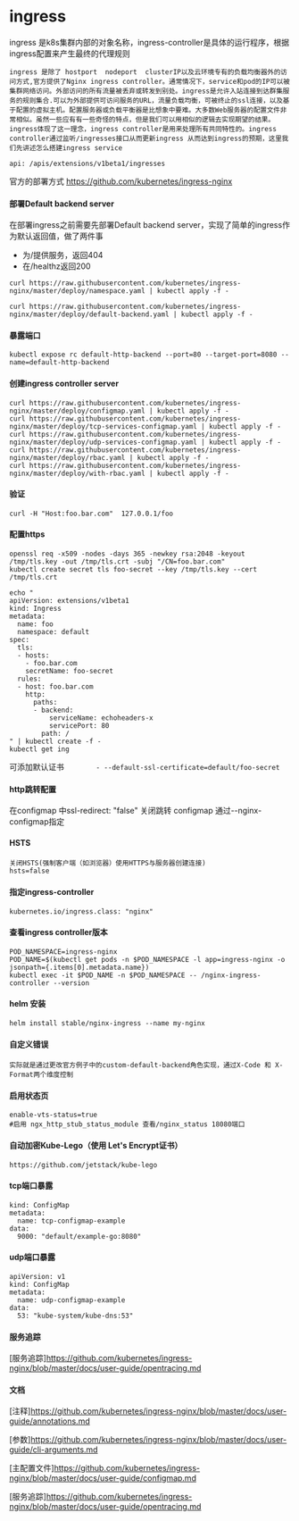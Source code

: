# ingress 
ingress 是k8s集群内部的对象名称，ingress-controller是具体的运行程序，根据ingress配置来产生最终的代理规则

```
ingress 是除了 hostport  nodeport  clusterIP以及云环境专有的负载均衡器外的访问方式,官方提供了Nginx ingress controller。通常情况下，service和pod的IP可以被集群网络访问。外部访问的所有流量被丢弃或转发到别处。ingress是允许入站连接到达群集服务的规则集合.可以为外部提供可访问服务的URL，流量负载均衡，可被终止的ssl连接，以及基于配置的虚拟主机。配置服务器或负载平衡器是比想象中要难。大多数Web服务器的配置文件非常相似。虽然一些应有有一些奇怪的特点，但是我们可以用相似的逻辑去实现期望的结果。ingress体现了这一理念，ingress controller是用来处理所有共同特性的。ingress controller通过监听/ingresses接口从而更新ingress 从而达到ingress的预期，这里我们先讲述怎么搭建ingress service

api: /apis/extensions/v1beta1/ingresses
```

官方的部署方式
https://github.com/kubernetes/ingress-nginx

#### 部署Default backend server

在部署ingress之前需要先部署Default backend server，实现了简单的ingress作为默认返回值，做了两件事

- 为/提供服务，返回404
- 在/healthz返回200

```
curl https://raw.githubusercontent.com/kubernetes/ingress-nginx/master/deploy/namespace.yaml | kubectl apply -f -

curl https://raw.githubusercontent.com/kubernetes/ingress-nginx/master/deploy/default-backend.yaml | kubectl apply -f -  
```

#### 暴露端口

```
kubectl expose rc default-http-backend --port=80 --target-port=8080 --name=default-http-backend 
```

#### 创建ingress controller server

```
curl https://raw.githubusercontent.com/kubernetes/ingress-nginx/master/deploy/configmap.yaml | kubectl apply -f -
curl https://raw.githubusercontent.com/kubernetes/ingress-nginx/master/deploy/tcp-services-configmap.yaml | kubectl apply -f -
curl https://raw.githubusercontent.com/kubernetes/ingress-nginx/master/deploy/udp-services-configmap.yaml | kubectl apply -f -
curl https://raw.githubusercontent.com/kubernetes/ingress-nginx/master/deploy/rbac.yaml | kubectl apply -f -
curl https://raw.githubusercontent.com/kubernetes/ingress-nginx/master/deploy/with-rbac.yaml | kubectl apply -f -
```

#### 验证

```
curl -H "Host:foo.bar.com"  127.0.0.1/foo  
```

#### 配置https

```
openssl req -x509 -nodes -days 365 -newkey rsa:2048 -keyout /tmp/tls.key -out /tmp/tls.crt -subj "/CN=foo.bar.com"  
kubectl create secret tls foo-secret --key /tmp/tls.key --cert /tmp/tls.crt

echo "  
apiVersion: extensions/v1beta1  
kind: Ingress  
metadata:  
  name: foo  
  namespace: default  
spec:  
  tls:  
  - hosts:  
    - foo.bar.com  
    secretName: foo-secret  
  rules:  
  - host: foo.bar.com  
    http:  
      paths:  
      - backend:  
          serviceName: echoheaders-x  
          servicePort: 80  
        path: /  
" | kubectl create -f -  
kubectl get ing 
``` 
可添加默认证书`        - --default-ssl-certificate=default/foo-secret`

#### http跳转配置
 在configmap 中ssl-redirect: "false" 关闭跳转
 configmap 通过--nginx-configmap指定
 
#### HSTS

```
关闭HSTS(强制客户端（如浏览器）使用HTTPS与服务器创建连接)
hsts=false
```


#### 指定ingress-controller

```
kubernetes.io/ingress.class: "nginx"
```

#### 查看ingress controller版本

```
POD_NAMESPACE=ingress-nginx
POD_NAME=$(kubectl get pods -n $POD_NAMESPACE -l app=ingress-nginx -o jsonpath={.items[0].metadata.name})
kubectl exec -it $POD_NAME -n $POD_NAMESPACE -- /nginx-ingress-controller --version
```


#### helm 安装

```
helm install stable/nginx-ingress --name my-nginx
```

#### 自定义错误

```
实际就是通过更改官方例子中的custom-default-backend角色实现，通过X-Code 和 X-Format两个维度控制
```
#### 启用状态页

```
enable-vts-status=true
#启用 ngx_http_stub_status_module 查看/nginx_status 18080端口
```

#### 自动加密Kube-Lego（使用 Let's Encrypt证书）

```
https://github.com/jetstack/kube-lego
```

#### tcp端口暴露

```
kind: ConfigMap  
metadata:  
  name: tcp-configmap-example  
data:  
  9000: "default/example-go:8080"
```
#### udp端口暴露

```
apiVersion: v1
kind: ConfigMap
metadata:
  name: udp-configmap-example
data:
  53: "kube-system/kube-dns:53"
```

#### 服务追踪
[服务追踪]https://github.com/kubernetes/ingress-nginx/blob/master/docs/user-guide/opentracing.md

#### 文档

[注释]https://github.com/kubernetes/ingress-nginx/blob/master/docs/user-guide/annotations.md

[参数]https://github.com/kubernetes/ingress-nginx/blob/master/docs/user-guide/cli-arguments.md

[主配置文件]https://github.com/kubernetes/ingress-nginx/blob/master/docs/user-guide/configmap.md

[服务追踪]https://github.com/kubernetes/ingress-nginx/blob/master/docs/user-guide/opentracing.md